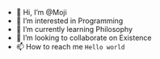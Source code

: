 - 👋 Hi, I’m @Moji
- 👀 I’m interested in Programming
- 🌱 I’m currently learning Philosophy
- 💞️ I’m looking to collaborate on Existence
- 📫 How to reach me `Hello world`

<!---
Mojtaba-kabootari-Esfahani/Mojtaba-kabootari-Esfahani is a ✨ special ✨ repository because its `README.md` (this file) appears on your GitHub profile.
You can click the Preview link to take a look at your changes.
--->

